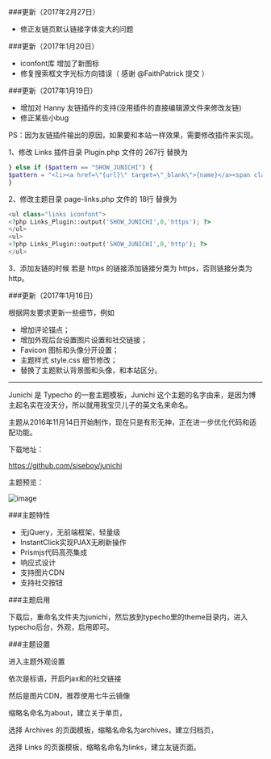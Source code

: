 ###更新（2017年2月27日）

- 修正友链页默认链接字体变大的问题

###更新（2017年1月20日）

- iconfont库 增加了新图标
- 修复搜索框文字光标方向错误（ 感谢 @FaithPatrick 提交 ）

###更新（2017年1月19日）

- 增加对 Hanny 友链插件的支持(没用插件的直接编辑源文件来修改友链)
- 修正某些小bug

PS：因为友链插件输出的原因，如果要和本站一样效果，需要修改插件来实现。

1、修改 Links 插件目录 Plugin.php 文件的 267行 替换为 

```php
} else if ($pattern == "SHOW_JUNICHI") {
$pattern = "<li><a href=\"{url}\" target=\"_blank\">{name}</a><span class=\"more\">（{title}）</span></li>\n";
}
```
2、修改主题目录 page-links.php 文件的 18行 替换为

```php
<ul class="links iconfont">
<?php Links_Plugin::output('SHOW_JUNICHI',0,'https'); ?>
</ul>
<ul>
<?php Links_Plugin::output('SHOW_JUNICHI',0,'http'); ?>
</ul> 
```

3、添加友链的时候 若是 https 的链接添加链接分类为 https，否则链接分类为 http。

###更新（2017年1月16日）

根据网友要求更新一些细节，例如

- 增加评论锚点；
- 增加外观后台设置图片设置和社交链接；
- Favicon 图标和头像分开设置；
- 主题样式 style.css 细节修改；
- 替换了主题默认背景图和头像，和本站区分。

<hr>

Junichi 是 Typecho 的一套主题模板，Junichi 这个主题的名字由来，是因为博主起名实在没天分，所以就用我宝贝儿子的英文名来命名。

主题从2016年11月14日开始制作，现在只是有形无神，正在进一步优化代码和适配功能。

下载地址：

https://github.com/siseboy/junichi

主题预览：

![image](https://oh34w4h6l.qnssl.com/screenshot.jpg?imageView3)

###主题特性

 - 无jQuery，无前端框架，轻量级
 - InstantClick实现PJAX无刷新操作
 - Prismjs代码高亮集成
 - 响应式设计
 - 支持图片CDN
 - 支持社交按钮

###主题启用

下载后，重命名文件夹为junichi，然后放到typecho里的theme目录内，进入typecho后台，外观，启用即可。

###主题设置

进入主题外观设置

依次是标语，开启Pjax和的社交链接

然后是图片CDN，推荐使用七牛云镜像

缩略名命名为about，建立关于单页，

选择 Archives 的页面模板，缩略名命名为archives，建立归档页，

选择 Links 的页面模板，缩略名命名为links，建立友链页面。